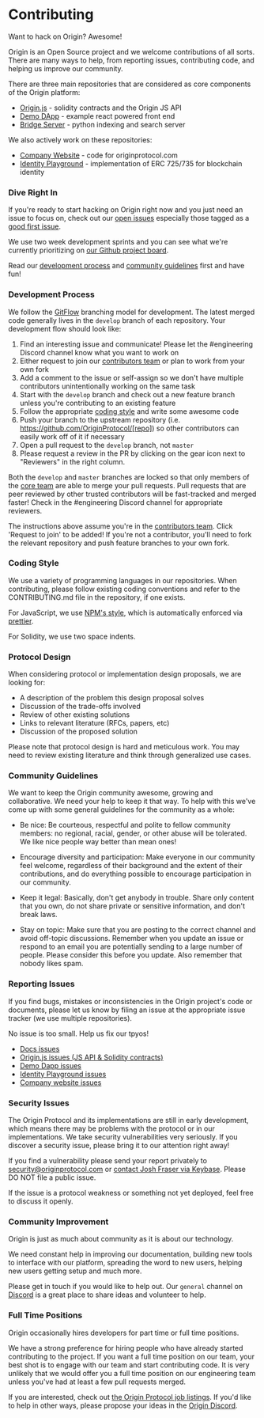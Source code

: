 # Contributing

Want to hack on Origin? Awesome!

Origin is an Open Source project and we welcome contributions of all sorts. There are many ways to help, from reporting issues, contributing code, and helping us improve our community.

There are three main repositories that are considered as core components of the Origin platform:

- [Origin.js](https://github.com/OriginProtocol/origin-js) - solidity contracts and the Origin JS API
- [Demo DApp](https://github.com/OriginProtocol/demo-dapp) - example react powered front end 
- [Bridge Server](https://github.com/OriginProtocol/bridge-server) - python indexing and search server

We also actively work on these repositories:

- [Company Website](https://github.com/OriginProtocol/company-website) - code for originprotocol.com
- [Identity Playground](https://github.com/OriginProtocol/identity-playground) - implementation of ERC 725/735 for blockchain identity

### Dive Right In

If you're ready to start hacking on Origin right now and you just need an issue to focus on, check out our [open issues](https://github.com/search?utf8=%E2%9C%93&q=user%3AOriginProtocol+is%3Aopen+&type=Issues) especially those tagged as a [good first issue](
https://github.com/search?utf8=%E2%9C%93&q=user%3AOriginProtocol+is%3Aopen++label%3A%22good+first+issue%22&type=Issues&ref=advsearch&l=&l=).

We use two week development sprints and you can see what we're currently prioritizing on [our Github project board](https://github.com/orgs/OriginProtocol/projects/2).

Read our [development process](#contributing-email-development-process) and [community guidelines](#contributing-email-community-guidelines) first and have fun!

### Development Process

We follow the [GitFlow](http://nvie.com/posts/a-successful-git-branching-model/) branching model for development. The latest merged code generally lives in the `develop` branch of each repository. Your development flow should look like:

1. Find an interesting issue and communicate! Please let the #engineering Discord channel know what you want to work on
1. Either request to join our [contributors team](https://github.com/orgs/OriginProtocol/teams/contributors) or plan to work from your own fork
1. Add a comment to the issue or self-assign so we don't have multiple contributors unintentionally working on the same task
1. Start with the `develop` branch and check out a new feature branch unless you're contributing to an existing feature
1. Follow the appropriate [coding style](#contributing-email-coding-style) and write some awesome code
1. Push your branch to the upstream repository (i.e. https://github.com/OriginProtocol/[repo]) so other contributors can easily work off of it if necessary
1. Open a pull request to the `develop` branch, not `master`
1. Please request a review in the PR by clicking on the gear icon next to "Reviewers" in the right column. 

Both the `develop` and `master` branches are locked so that only members of the [core team](https://github.com/orgs/OriginProtocol/teams/core) are able to merge your pull requests. Pull requests that are peer reviewed by other trusted contributors will be fast-tracked and merged faster! Check in the #engineering Discord channel for appropriate reviewers.

The instructions above assume you're in the [contributors team](https://github.com/orgs/OriginProtocol/teams/contributors/members). Click 'Request to join' to be added! If you're not a contributor, you'll need to fork the relevant repository and push feature branches to your own fork.

### Coding Style

We use a variety of programming languages in our repositories. When contributing, please follow existing coding conventions and refer to the CONTRIBUTING.md file in the repository, if one exists. 

For JavaScript, we use [NPM's style](https://docs.npmjs.com/misc/coding-style), which is automatically enforced via [prettier](https://prettier.io/).

For Solidity, we use two space indents.

### Protocol Design

When considering protocol or implementation design proposals, we are looking for:

- A description of the problem this design proposal solves
- Discussion of the trade-offs involved
- Review of other existing solutions
- Links to relevant literature (RFCs, papers, etc)
- Discussion of the proposed solution

Please note that protocol design is hard and meticulous work. You may need to review existing literature and think through generalized use cases.

### Community Guidelines

We want to keep the Origin community awesome, growing and collaborative. We need your help to keep it that way. To help with this we've come up with some general guidelines for the community as a whole:

- Be nice: Be courteous, respectful and polite to fellow community members: no regional, racial, gender, or other abuse will be tolerated. We like nice people way better than mean ones!

- Encourage diversity and participation: Make everyone in our community feel welcome, regardless of their background and the extent of their contributions, and do everything possible to encourage participation in our community.

- Keep it legal: Basically, don't get anybody in trouble. Share only content that you own, do not share private or sensitive information, and don't break laws.

- Stay on topic: Make sure that you are posting to the correct channel and avoid off-topic discussions. Remember when you update an issue or respond to an email you are potentially sending to a large number of people. Please consider this before you update. Also remember that nobody likes spam.

### Reporting Issues

If you find bugs, mistakes or inconsistencies in the Origin project's code or
documents, please let us know by filing an issue at the appropriate issue
tracker (we use multiple repositories). 

<aside class="notice">
No issue is too small. Help us fix our tpyos!
</aside>

 - [Docs issues](https://github.com/OriginProtocol/docs/issues)
 - [Origin.js issues (JS API & Solidity contracts)](https://github.com/OriginProtocol/origin-js/issues)
 - [Demo Dapp issues](https://github.com/OriginProtocol/demo-dapp/issues)
 - [Identity Playground issues](https://github.com/OriginProtocol/identity-playground/issues)
 - [Company website issues](https://github.com/OriginProtocol/company-website/issues)

### Security Issues

The Origin Protocol and its implementations are still in early development, which means there may be problems with the protocol or in our implementations. We take security vulnerabilities very seriously. If you discover a security issue, please bring it to our attention right away!

If you find a vulnerability please send your report privately to [security@originprotocol.com](mailto:security@originprotocol.com) or [contact Josh Fraser via Keybase](https://keybase.io/joshfraser). Please DO NOT file a public issue.

If the issue is a protocol weakness or something not yet deployed, feel free to discuss it openly.

### Community Improvement

Origin is just as much about community as it is about our technology.

We need constant help in improving our documentation, building new tools to interface with our platform, spreading the word to new users, helping new users getting setup and much more.

Please get in touch if you would like to help out. Our `general` channel on [Discord](#discord) is a great place to share ideas and volunteer to help.

### Full Time Positions

Origin occasionally hires developers for part time or full time positions. 

We have a strong preference for hiring people who have already started contributing to the project. If you want a full time position on our team, your best shot is to engage with our team and start contributing code. It is very unlikely that we would offer you a full time position on our engineering team unless you've had at least a few pull requests merged.

If you are interested, check out [the Origin Protocol job listings](https://angel.co/originprotocol/jobs). If you'd like to help in other ways, please propose your ideas in the [Origin Discord](#discord).
